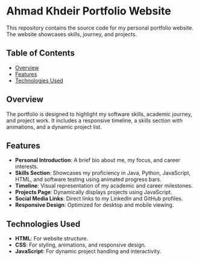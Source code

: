 # Ahmad Khdeir Portfolio Website

This repository contains the source code for my personal portfolio website. The website showcases skills, journey, and projects.

## Table of Contents

- [Overview](#overview)
- [Features](#features)
- [Technologies Used](#technologies-used)

## Overview

The portfolio is designed to highlight my software skills, academic journey, and project work. It includes a responsive timeline, a skills section with animations, and a dynamic project list.

## Features

- **Personal Introduction**: A brief bio about me, my focus, and career interests.
- **Skills Section**: Showcases my proficiency in Java, Python, JavaScript, HTML, and software testing using animated progress bars.
- **Timeline**: Visual representation of my academic and career milestones.
- **Projects Page**: Dynamically displays projects using JavaScript.
- **Social Media Links**: Direct links to my LinkedIn and GitHub profiles.
- **Responsive Design**: Optimized for desktop and mobile viewing.

## Technologies Used

- **HTML**: For website structure.
- **CSS**: For styling, animations, and responsive design.
- **JavaScript**: For dynamic project handling and interactivity.


